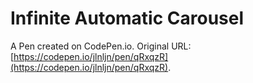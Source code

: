 # Infinite Automatic Carousel 

A Pen created on CodePen.io. Original URL: [https://codepen.io/jlnljn/pen/qRxqzR](https://codepen.io/jlnljn/pen/qRxqzR).

